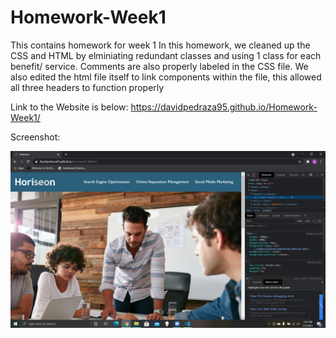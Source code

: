 # Homework-Week1

This contains homework for week 1
In this homework, we cleaned up the CSS and HTML by elminiating redundant classes and using 1 class for each benefit/ service.
Comments are also properly labeled in the CSS file.
We also edited the html file itself to link components within the file, this allowed all three headers to function properly

Link to the Website is below:
https://davidpedraza95.github.io/Homework-Week1/

Screenshot:

![Screenshot of the homework is displayed](https://github.com/DavidPedraza95/Homework-Week1/blob/main/assets/images/ScreenshotHW1.PNG)


